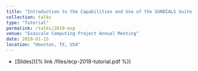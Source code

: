```yaml
---
title: "Introduction to the Capabilities and Use of the SUNDIALS Suite of Nonlinear and Differential/Algebraic Equation Solvers"
collection: talks
type: "Tutorial"
permalink: /talks/2019-ecp
venue: "Exascale Computing Project Annual Meeting"
date: 2019-01-15
location: "Houston, TX, USA"
---
```


* [Slides]({% link /files/ecp-2019-tutorial.pdf %})
